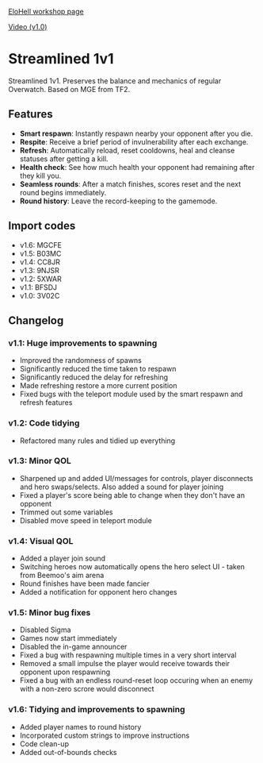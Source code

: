 [EloHell workshop page](https://workshop.elohell.gg/uVYxfgMIq)

[Video (v1.0)](https://www.youtube.com/watch?v=XsfxXvnWb3M)



# Streamlined 1v1
Streamlined 1v1. Preserves the balance and mechanics of regular Overwatch. Based on MGE from TF2.



## Features
- **Smart respawn**: Instantly respawn nearby your opponent after you die.
- **Respite**: Receive a brief period of invulnerability after each exchange.
- **Refresh**: Automatically reload, reset cooldowns, heal and cleanse statuses after getting a kill.
- **Health check**: See how much health your opponent had remaining after they kill you.
- **Seamless rounds**: After a match finishes, scores reset and the next round begins immediately.
- **Round history**: Leave the record-keeping to the gamemode.



## Import codes
- v1.6: MGCFE
- v1.5: B03MC
- v1.4: CC8JR
- v1.3: 9NJSR
- v1.2: 5XWAR
- v1.1: BFSDJ
- v1.0: 3V02C



## Changelog
### v1.1: Huge improvements to spawning
- Improved the randomness of spawns
- Significantly reduced the time taken to respawn
- Significantly reduced the delay for refreshing
- Made refreshing restore a more current position
- Fixed bugs with the teleport module used by the smart respawn and refresh features

### v1.2: Code tidying
- Refactored many rules and tidied up everything

### v1.3: Minor QOL
- Sharpened up and added UI/messages for controls, player disconnects and hero swaps/selects. Also added a sound for player joining
- Fixed a player's score being able to change when they don't have an opponent
- Trimmed out some variables
- Disabled move speed in teleport module

### v1.4: Visual QOL
- Added a player join sound
- Switching heroes now automatically opens the hero select UI - taken from Beemoo's aim arena
- Round finishes have been made fancier
- Added a notification for opponent hero changes

### v1.5: Minor bug fixes
- Disabled Sigma
- Games now start immediately
- Disabled the in-game announcer
- Fixed a bug with respawning multiple times in a very short interval
- Removed a small impulse the player would receive towards their opponent upon respawning
- Fixed a bug with an endless round-reset loop occuring when an enemy with a non-zero scrore would disconnect

### v1.6: Tidying and improvements to spawning
- Added player names to round history
- Incorporated custom strings to improve instructions
- Code clean-up
- Added out-of-bounds checks


